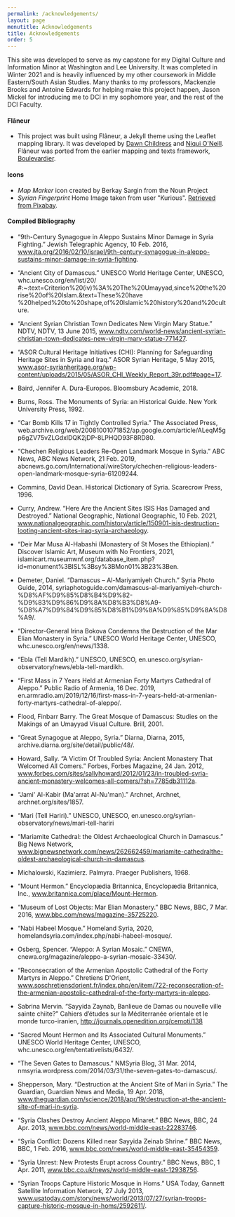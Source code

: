 ```yaml
---
permalink: /acknowledgements/
layout: page
menutitle: Acknowledgements
title: Acknowledgements
order: 5
---
```

This site was developed to serve as my capstone for my Digital Culture and Information Minor at Washington and Lee University. It was completed in Winter 2021 and is heavily influenced by my other coursework in Middle Eastern/South Asian Studies. Many thanks to my professors, Mackenzie Brooks and Antoine Edwards for helping make this project happen, Jason Mickel for introducing me to DCI in my sophomore year, and the rest of the DCI Faculty.

#### Flâneur
* This project was built using Flâneur, a Jekyll theme using the Leaflet mapping library. It was developed by [Dawn Childress](https://github.com/kirschbombe) and [Niqui O'Neill](https://github.com/dnoneill). Flâneur was ported from the earlier mapping and texts framework, [Boulevardier](https://github.com/kirschbombe/boulevardier).


#### Icons
* _Map Marker_ icon created by Berkay Sargin from the Noun Project
* _Syrian Fingerprint_ Home Image taken from user "Kurious". [Retrieved from Pixabay](https://pixabay.com/illustrations/syria-flag-fingerprint-country-654136/). 

#### Compiled Bibliography
* “9th-Century Synagogue in Aleppo Sustains Minor Damage in Syria Fighting.” Jewish Telegraphic Agency, 10 Feb. 2016, www.jta.org/2016/02/10/israel/9th-century-synagogue-in-aleppo-sustains-minor-damage-in-syria-fighting.  

* “Ancient City of Damascus.” UNESCO World Heritage Center, UNESCO, whc.unesco.org/en/list/20/  
#:~:text=Criterion%20(iv)%3A%20The%20Umayyad,since%20the%20rise%20of%20Islam.&text=These%20have  
%20helped%20to%20shape,of%20Islamic%20history%20and%20culture.  

* “Ancient Syrian Christian Town Dedicates New Virgin Mary Statue.” NDTV, NDTV, 13 June 2015, www.ndtv.com/world-news/ancient-syrian-christian-town-dedicates-new-virgin-mary-statue-771427.  

* “ASOR Cultural Heritage Initiatives (CHI): Planning for Safeguarding Heritage Sites in Syria and Iraq.” ASOR Syrian Heritage, 5 May 2015, www.asor-syrianheritage.org/wp-content/uploads/2015/05/ASOR_CHI_Weekly_Report_39r.pdf#page=17.  

* Baird, Jennifer A. Dura-Europos. Bloomsbury Academic, 2018.  

* Burns, Ross. The Monuments of Syria: an Historical Guide. New York University Press, 1992.  

* “Car Bomb Kills 17 in Tightly Controlled Syria.” The Associated Press, web.archive.org/web/20081001071852/ap.google.com/article/ALeqM5gp6gZV75vZLGdxlDQK2jDP-8LPHQD93F8RD80.  

* “Chechen Religious Leaders Re-Open Landmark Mosque in Syria.” ABC News, ABC News Network, 21 Feb. 2019, abcnews.go.com/International/wireStory/chechen-religious-leaders-open-landmark-mosque-syria-61209244.  

* Commins, David Dean. Historical Dictionary of Syria. Scarecrow Press, 1996.  

* Curry, Andrew. “Here Are the Ancient Sites ISIS Has Damaged and Destroyed.” National Geographic, National Geographic, 10 Feb. 2021, www.nationalgeographic.com/history/article/150901-isis-destruction-looting-ancient-sites-iraq-syria-archaeology.  

* “Deir Mar Musa Al-Habashi (Monastery of St Moses the Ethiopian).” Discover Islamic Art, Museum with No Frontiers, 2021, islamicart.museumwnf.org/database_item.php?id=monument%3BISL%3Bsy%3BMon01%3B23%3Ben.  

* Demeter, Daniel. “Damascus – Al-Mariyamiyeh Church.” Syria Photo Guide, 2014, syriaphotoguide.com/damascus-al-mariyamiyeh-church-%D8%AF%D9%85%D8%B4%D9%82-%D9%83%D9%86%D9%8A%D8%B3%D8%A9-%D8%A7%D9%84%D9%85%D8%B1%D9%8A%D9%85%D9%8A%D8%A9/.   

* “Director-General Irina Bokova Condemns the Destruction of the Mar Elian Monastery in Syria.” UNESCO World Heritage Center, UNESCO, whc.unesco.org/en/news/1338.  

* “Ebla (Tell Mardikh).” UNESCO, UNESCO, en.unesco.org/syrian-observatory/news/ebla-tell-mardikh.  

* “First Mass in 7 Years Held at Armenian Forty Martyrs Cathedral of Aleppo.” Public Radio of Armenia, 16 Dec. 2019, en.armradio.am/2019/12/16/first-mass-in-7-years-held-at-armenian-forty-martyrs-cathedral-of-aleppo/.  

* Flood, Finbarr Barry. The Great Mosque of Damascus: Studies on the Makings of an Umayyad Visual Culture. Brill, 2001.  

* “Great Synagogue at Aleppo, Syria.” Diarna, Diarna, 2015, archive.diarna.org/site/detail/public/48/.  

* Howard, Sally. “A Victim Of Troubled Syria: Ancient Monastery That Welcomed All Comers.” Forbes, Forbes Magazine, 24 Jan. 2012, www.forbes.com/sites/sallyhoward/2012/01/23/in-troubled-syria-ancient-monastery-welcomes-all-comers/?sh=7785db31112a.  

* “Jami' Al-Kabir (Ma'arrat Al-Nu'man).” Archnet, Archnet, archnet.org/sites/1857.  

* “Mari (Tell Hariri).” UNESCO, UNESCO, en.unesco.org/syrian-observatory/news/mari-tell-hariri

* “Mariamite Cathedral: the Oldest Archaeological Church in Damascus.” Big News Network, www.bignewsnetwork.com/news/262662459/mariamite-cathedralthe-oldest-archaeological-church-in-damascus.  

* Michalowski, Kazimierz. Palmyra. Praeger Publishers, 1968.  

* “Mount Hermon.” Encyclopædia Britannica, Encyclopædia Britannica, Inc., www.britannica.com/place/Mount-Hermon.  

* “Museum of Lost Objects: Mar Elian Monastery.” BBC News, BBC, 7 Mar. 2016, www.bbc.com/news/magazine-35725220.  

* “Nabi Habeel Mosque.” Homeland Syria, 2020, homelandsyria.com/index.php/nabi-habeel-mosque/.  

* Osberg, Spencer. “Aleppo: A Syrian Mosaic.” CNEWA, cnewa.org/magazine/aleppo-a-syrian-mosaic-33430/.  

* “Reconsecration of the Armenian Apostolic Cathedral of the Forty Martyrs in Aleppo.” Chretiens D'Orient, www.soschretiensdorient.fr/index.php/en/item/722-reconsecration-of-the-armenian-apostolic-cathedral-of-the-forty-martyrs-in-aleppo.  

* Sabrina Mervin. “Sayyida Zaynab, Banlieue de Damas ou nouvelle ville sainte chiite?” Cahiers d’études sur la Méditerranée orientale et le monde turco-iranien, http://journals.openedition.org/cemoti/138  

* “Sacred Mount Hermon and Its Associated Cultural Monuments.” UNESCO World Heritage Center, UNESCO, whc.unesco.org/en/tentativelists/6432/.  

* “The Seven Gates to Damascus.” NMSyria Blog, 31 Mar. 2014, nmsyria.wordpress.com/2014/03/31/the-seven-gates-to-damascus/.  

* Shepperson, Mary. “Destruction at the Ancient Site of Mari in Syria.” The Guardian, Guardian News and Media, 19 Apr. 2018, www.theguardian.com/science/2018/apr/19/destruction-at-the-ancient-site-of-mari-in-syria.  

* “Syria Clashes Destroy Ancient Aleppo Minaret.” BBC News, BBC, 24 Apr. 2013, www.bbc.com/news/world-middle-east-22283746.  

* “Syria Conflict: Dozens Killed near Sayyida Zeinab Shrine.” BBC News, BBC, 1 Feb. 2016, www.bbc.com/news/world-middle-east-35454359.  

* “Syria Unrest: New Protests Erupt across Country.” BBC News, BBC, 1 Apr. 2011, www.bbc.co.uk/news/world-middle-east-12938756.  

* “Syrian Troops Capture Historic Mosque in Homs.” USA Today, Gannett Satellite Information Network, 27 July 2013, www.usatoday.com/story/news/world/2013/07/27/syrian-troops-capture-historic-mosque-in-homs/2592611/. 


